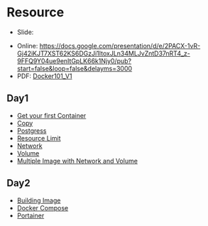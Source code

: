 # Resource 

* Slide: 
- Online: https://docs.google.com/presentation/d/e/2PACX-1vR-Gj42iKJT7XST62KS6DGzJi1ItoxJLn34MLJvZntD37nRT4_z-9FFQ9Y04ue9enItGpLK66k1Njy0/pub?start=false&loop=false&delayms=3000
- PDF: [Docker101_V1](Docker101_V1.pdf)

## Day1

* [Get your first Container](./Day1/GetYourFirstContainer/GetYourFirstContainer.md)
* [Copy](./Day1/CopySample/CopySample.md)
* [Postgress](./Day1/postgress/PostgressSample.md)
* [Resource Limit](./Day1/ResourceLimitSample/ResourceLimitSample.md)
* [Network](./Day1/NetworkSample/NetworkSample.md)
* [Volume](./Day1/VolumeSample/VolumeSample.md)
* [Multiple Image with Network and Volume](./Day1/MultipleImageWithVolumeNetwork/)

## Day2

* [Building Image](./Day2/BuildingImage/)
* [Docker Compose](./Day2/Compose/)
* [Portainer](./Day2/Portainer/)




